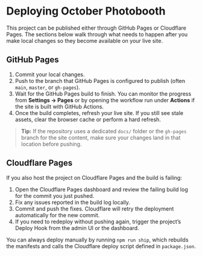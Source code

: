# Deploying October Photobooth

This project can be published either through GitHub Pages or Cloudflare Pages. The sections below walk through what needs to happen after you make local changes so they become available on your live site.

## GitHub Pages

1. Commit your local changes.
2. Push to the branch that GitHub Pages is configured to publish (often `main`, `master`, or `gh-pages`).
3. Wait for the GitHub Pages build to finish. You can monitor the progress from **Settings → Pages** or by opening the workflow run under **Actions** if the site is built with GitHub Actions.
4. Once the build completes, refresh your live site. If you still see stale assets, clear the browser cache or perform a hard refresh.

> **Tip:** If the repository uses a dedicated `docs/` folder or the `gh-pages` branch for the site content, make sure your changes land in that location before pushing.

## Cloudflare Pages

If you also host the project on Cloudflare Pages and the build is failing:

1. Open the Cloudflare Pages dashboard and review the failing build log for the commit you just pushed.
2. Fix any issues reported in the build log locally.
3. Commit and push the fixes. Cloudflare will retry the deployment automatically for the new commit.
4. If you need to redeploy without pushing again, trigger the project’s Deploy Hook from the admin UI or the dashboard.

You can always deploy manually by running `npm run ship`, which rebuilds the manifests and calls the Cloudflare deploy script defined in `package.json`.

